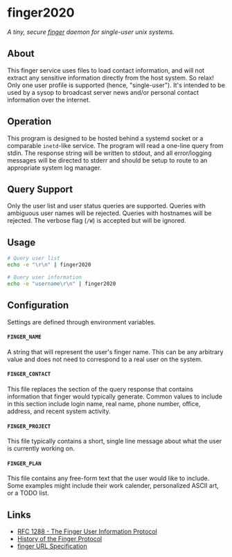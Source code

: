 # finger2020

*A tiny, secure [finger](https://en.wikipedia.org/wiki/Finger_protocol) daemon for single-user unix systems.*

## About

This finger service uses files to load contact information, and will not extract
any sensitive information directly from the host system. So relax! Only one user
profile is supported (hence, "single-user"). It's intended to be used by a sysop
to broadcast server news and/or personal contact information over the internet.

## Operation

This program is designed to be hosted behind a systemd socket or a comparable
``inetd``-like service. The program will read a one-line query from stdin. The
response string will be written to stdout, and all error/logging messages will
be directed to stderr and should be setup to route to an appropriate system log
manager.

## Query Support

Only the user list and user status queries are supported. Queries with
ambiguous user names will be rejected. Queries with hostnames will be rejected.
The verbose flag (``/W``) is accepted but will be ignored.

## Usage

```bash
# Query user list
echo -e "\r\n" | finger2020

# Query user information
echo -e "username\r\n" | finger2020
```

## Configuration

Settings are defined through environment variables.

#### ``FINGER_NAME``

A string that will represent the user's finger name. This can be any
arbitrary value and does not need to correspond to a real user on the
system.

#### ``FINGER_CONTACT``

This file replaces the section of the query response that contains
information that finger would typically generate. Common values to include
in this section include login name, real name, phone number, office,
address, and recent system activity.

#### ``FINGER_PROJECT``

This file typically contains a short, single line message about what the
user is currently working on.

#### ``FINGER_PLAN``

This file contains any free-form text that the user would like to include.
Some examples might include their work calender, personalized ASCII art, or
a TODO list.

## Links

- [RFC 1288 - The Finger User Information Protocol](https://tools.ietf.org/html/rfc1288)
- [History of the Finger Protocol](http://www.rajivshah.com/Case_Studies/Finger/Finger.htm)
- [finger URL Specification](https://tools.ietf.org/html/draft-ietf-uri-url-finger-02)

